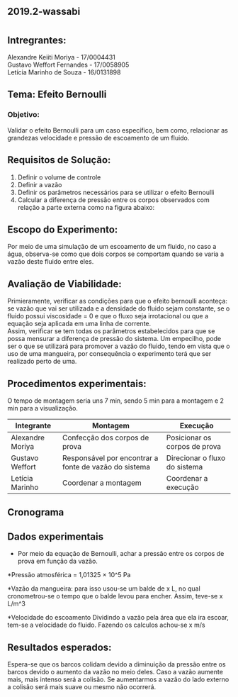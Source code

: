 ## 2019.2-wassabi
#
## Intregrantes:
Alexandre Keiiti Moriya - 17/0004431 <br />
Gustavo Weffort Fernandes - 17/0058905 <br />
Letícia Marinho de Souza - 16/0131898

## Tema: Efeito Bernoulli
### Objetivo: 
Validar o efeito Bernoulli para um caso específico, bem como, relacionar as grandezas velocidade e pressão de escoamento de um fluido.

## Requisitos de Solução: 
1. Definir o volume de controle
2. Definir a vazão
3. Definir os parâmetros necessários para se utilizar o efeito Bernoulli
4. Calcular a diferença de pressão entre os corpos observados com relação a parte externa como na figura abaixo:

## Escopo do Experimento: 
  Por meio de uma simulação de um escoamento de um fluido, no caso a água, observa-se como que dois corpos se comportam quando se varia a vazão deste fluido entre eles.

## Avaliação de Viabilidade: 
Primieramente, verificar as condições para que o efeito bernoulli aconteça: se vazão que vai ser utilizada e a densidade do fluido sejam constante, se o fluido possui viscosidade = 0 e que o fluxo seja irrotacional ou que a equação seja aplicada em uma linha de corrente.     
  Assim, verificar se tem todas os parâmetros estabelecidos para que se possa mensurar a diferença de pressão do sistema.
  Um empecilho, pode ser o que se utilizará para promover a vazão do fluido, tendo em vista que o uso de uma mangueira, por consequência o experimento terá que ser realizado perto de uma.

## Procedimentos experimentais:
  O tempo de montagem seria uns 7 min, sendo 5 min para a montagem e 2 min para a visualização. 
  
| Integrante | Montagem | Execução |
|--|--|--|
| Alexandre Moriya | Confecção dos corpos de prova | Posicionar os corpos de prova |
| Gustavo Weffort | Responsável por encontrar a fonte de vazão do sistema | Direcionar o fluxo do sistema |
| Letícia Marinho |  Coordenar a montagem  | Coordenar a execução |

## Cronograma

## Dados experimentais

* Por meio da equação de Bernoulli, achar a pressão entre os corpos de prova em função da vazão.

*Pressão atmosférica = 1,01325 × 10^5 Pa

*Vazão da mangueira: para isso usou-se um balde de x L, no qual cronometrou-se o tempo que o balde levou para encher. Assim, teve-se x L/m^3

*Velocidade do escoamento
Dividindo a vazão pela área que ela ira escoar, tem-se a velocidade do fluido. Fazendo os calculos achou-se x m/s



## Resultados esperados:
Espera-se que os barcos colidam devido a diminuição da pressão entre os barcos devido o aumento da vazão no meio deles. Caso a vazão aumente mais, mais intenso será a colisão. Se aumentarmos a vazão do lado externo a colisão será mais suave ou mesmo não ocorrerá.
